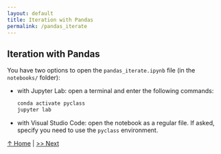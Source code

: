 ```yaml
---
layout: default
title: Iteration with Pandas
permalink: /pandas_iterate
---
```


## Iteration with Pandas

You have two options to open the `pandas_iterate.ipynb` file (in the `notebooks/` folder):

- with Jupyter Lab: open a terminal and enter the following commands:

  ```bash
  conda activate pyclass
  jupyter lab
  ```

- with Visual Studio Code: open the notebook as a regular file. If asked, specify you need to use the `pyclass` environment.

[↑ Home](.) \| [>> Next](pandas_oo)
